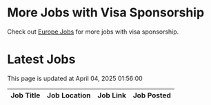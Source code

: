 # More Jobs with Visa Sponsorship

Check out [Europe Jobs](https://github.com/sureshparimi/europejobs#latest-jobs) for more jobs with visa sponsorship.

# Latest Jobs

This page is updated at April 04, 2025 01:56:00

| Job Title | Job Location | Job Link | Job Posted |
| --- | --- | --- | --- |
